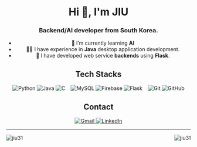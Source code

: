<div align="center">

  <h1 align="center">Hi 👋, I'm JIU</h1>
  <h3 align="center">Backend/AI developer from South Korea.</h3>

  - 🌱 I’m currently learning **AI**
  - 👨‍💻 I have experience in **Java** desktop application development.
  - 🔭 I have developed web service **backends** using **Flask**.
   
  <h2>Tech Stacks</h2>
  <img src="https://img.shields.io/badge/python-3670A0?style=for-the-badge&logo=python&logoColor=ffdd54" alt="Python">
  <img src="https://img.shields.io/badge/java-%23ED8B00.svg?style=for-the-badge&logo=openjdk&logoColor=white" alt="Java">
  <img src="https://img.shields.io/badge/c-%2300599C.svg?style=for-the-badge&logo=c&logoColor=white" alt="C">
  &ensp;
  <img src="https://img.shields.io/badge/mysql-4479A1.svg?style=for-the-badge&logo=mysql&logoColor=white" alt="MySQL">
  <img src="https://img.shields.io/badge/firebase-DD2C00?style=for-the-badge&logo=firebase&logoColor=white" alt="Firebase">
  <img src="https://img.shields.io/badge/flask-000000?style=for-the-badge&logo=flask&logoColor=white" alt="Flask">
  &ensp;
  <img src="https://img.shields.io/badge/git-%23F05033.svg?style=for-the-badge&logo=git&logoColor=white" alt="Git">
  <img src="https://img.shields.io/badge/github-%23121011.svg?style=for-the-badge&logo=github&logoColor=white" alt="GitHub">

  <br/>
  <h2>Contact</h2>  
  <a href="mailto:jiu.jung.cs@gmail.com">
    <img src="https://img.shields.io/badge/Gmail-d14836?style=flat-square&logo=Gmail&logoColor=white" alt="Gmail">
  </a> 
  <a href="https://www.linkedin.com/in/jiwoo-jung-cs">
    <img src="https://img.shields.io/badge/-LinkedIn-blue?style=flat-square&logo=Linkedin&logoColor=white" alt="LinkedIn">
  </a>

  ***
  <p><img align="left" src="https://github-readme-stats.vercel.app/api/top-langs?username=jiu31&show_icons=true&locale=en&layout=compact" alt="jiu31" /></p>
  <p>&nbsp;<img align="right" src="https://github-readme-stats.vercel.app/api?username=jiu31&show_icons=true&locale=en" alt="jiu31" /></p>
  
</div><p align="center">
